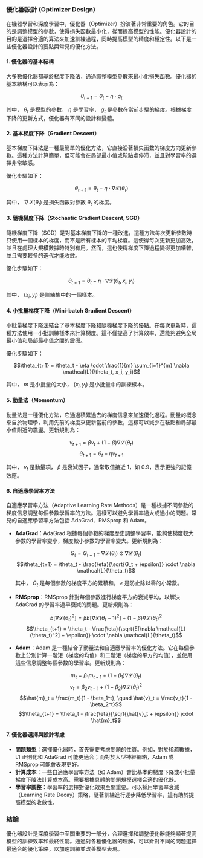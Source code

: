 ### 優化器設計 (Optimizer Design)

在機器學習和深度學習中，優化器（Optimizer）扮演著非常重要的角色。它的目的是調整模型的參數，使得損失函數最小化，從而提高模型的性能。優化器設計的目的是選擇合適的算法來加速訓練過程，同時提高模型的精度和穩定性。以下是一些優化器設計的要點與常見的優化方法。

#### 1. 優化器的基本結構
大多數優化器都基於梯度下降法，通過調整模型參數來最小化損失函數。優化器的基本結構可以表示為：

$$\theta_{t+1} = \theta_t - \eta \cdot g_t$$

其中， $`\theta_t`$  是模型的參數， $`\eta`$  是學習率， $`g_t`$  是參數在當前步驟的梯度。根據梯度下降的更新方式，優化器有不同的設計和變體。

#### 2. 基本梯度下降（Gradient Descent）
基本梯度下降法是一種最簡單的優化方法，它直接沿著損失函數的梯度方向更新參數。這種方法計算簡單，但可能會在局部最小值或鞍點處停滯，並且對學習率的選擇非常敏感。

優化步驟如下：

$$\theta_{t+1} = \theta_t - \eta \cdot \nabla \mathcal{L}(\theta_t)$$

其中， $`\nabla \mathcal{L}(\theta_t)`$  是損失函數對參數  $`\theta_t`$  的梯度。

#### 3. 隨機梯度下降（Stochastic Gradient Descent, SGD）
隨機梯度下降（SGD）是對基本梯度下降的一種改進，這種方法每次更新參數時只使用一個樣本的梯度，而不是所有樣本的平均梯度。這使得每次更新更加高效，並且在處理大規模數據時特別有用。然而，這也使得梯度下降過程變得更加嘈雜，並且需要較多的迭代才能收斂。

優化步驟如下：

$$\theta_{t+1} = \theta_t - \eta \cdot \nabla \mathcal{L}(\theta_t, x_i, y_i)$$

其中， $`(x_i, y_i)`$  是訓練集中的一個樣本。

#### 4. 小批量梯度下降（Mini-batch Gradient Descent）
小批量梯度下降法結合了基本梯度下降和隨機梯度下降的優點。在每次更新時，這種方法使用一小批訓練樣本來計算梯度。這不僅提高了計算效率，還能夠避免全局最小值和局部最小值之間的震盪。

優化步驟如下：

$$\theta_{t+1} = \theta_t - \eta \cdot \frac{1}{m} \sum_{i=1}^{m} \nabla \mathcal{L}(\theta_t, x_i, y_i)$$

其中， $`m`$  是小批量的大小， $`(x_i, y_i)`$  是小批量中的訓練樣本。

#### 5. 動量法（Momentum）
動量法是一種優化方法，它通過積累過去的梯度信息來加速優化過程。動量的概念來自於物理學，利用先前的梯度來更新當前的參數，這樣可以減少在鞍點和局部最小值附近的震盪。更新規則為：

$$v_{t+1} = \beta v_t + (1 - \beta) \nabla \mathcal{L}(\theta_t)$$
$$\theta_{t+1} = \theta_t - \eta v_{t+1}$$

其中， $`v_t`$  是動量項， $`\beta`$  是衰減因子，通常取值接近 1，如 0.9，表示更強的記憶效應。

#### 6. 自適應學習率方法
自適應學習率方法（Adaptive Learning Rate Methods）是一種根據不同參數的梯度信息調整每個參數學習率的方法。這樣可以避免學習率過大或過小的問題。常見的自適應學習率方法包括 AdaGrad、RMSprop 和 Adam。

- **AdaGrad**：AdaGrad 根據每個參數的梯度歷史調整學習率，能夠使梯度較大參數的學習率變小，梯度較小參數的學習率變大。更新規則為：

  $$G_t = G_{t-1} + \nabla \mathcal{L}(\theta_t) \odot \nabla \mathcal{L}(\theta_t)$$
  $$\theta_{t+1} = \theta_t - \frac{\eta}{\sqrt{G_t + \epsilon}} \cdot \nabla \mathcal{L}(\theta_t)$$

  其中， $`G_t`$  是每個參數的梯度平方的累積和， $`\epsilon`$  是防止除以零的小常數。

- **RMSprop**：RMSprop 針對每個參數進行梯度平方的衰減平均，以解決 AdaGrad 的學習率過早衰減的問題。更新規則為：

  $$E[\nabla \mathcal{L}(\theta_t)^2] = \beta E[\nabla \mathcal{L}(\theta_t-1)^2] + (1 - \beta) \nabla \mathcal{L}(\theta_t)^2$$
  $$\theta_{t+1} = \theta_t - \frac{\eta}{\sqrt{E[\nabla \mathcal{L}(\theta_t)^2] + \epsilon}} \cdot \nabla \mathcal{L}(\theta_t)$$

- **Adam**：Adam 是一種結合了動量法和自適應學習率的優化方法。它在每個參數上分別計算一階矩（梯度的均值）和二階矩（梯度的平方的均值），並使用這些信息調整每個參數的學習率。更新規則為：

  $$m_t = \beta_1 m_{t-1} + (1 - \beta_1) \nabla \mathcal{L}(\theta_t)$$
  $$v_t = \beta_2 v_{t-1} + (1 - \beta_2) \nabla \mathcal{L}(\theta_t)^2$$
  $$\hat{m}_t = \frac{m_t}{1 - \beta_1^t}, \quad \hat{v}_t = \frac{v_t}{1 - \beta_2^t}$$
  $$\theta_{t+1} = \theta_t - \frac{\eta}{\sqrt{\hat{v}_t + \epsilon}} \cdot \hat{m}_t$$

#### 7. 優化器選擇與設計考慮
- **問題類型**：選擇優化器時，首先需要考慮問題的性質。例如，對於稀疏數據，L1 正則化和 AdaGrad 可能更適合；而對於大型神經網絡，Adam 或 RMSprop 可能會表現更好。
- **計算成本**：一些自適應學習率方法（如 Adam）會比基本的梯度下降或小批量梯度下降法計算成本高。需要根據具體的問題規模選擇合適的優化器。
- **學習率調整**：學習率的選擇對優化效果至關重要。可以採用學習率衰減（Learning Rate Decay）策略，隨著訓練進行逐步降低學習率，這有助於提高模型的收斂性。

### 結論
優化器設計是深度學習中至關重要的一部分，合理選擇和調整優化器能夠顯著提高模型的訓練效率和最終性能。通過對各種優化器的理解，可以針對不同的問題選擇最適合的優化策略，以加速訓練並改善模型表現。